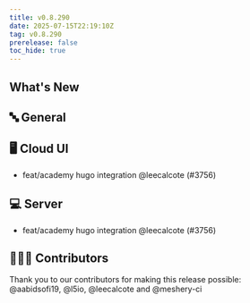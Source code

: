 ```yaml
---
title: v0.8.290
date: 2025-07-15T22:19:10Z
tag: v0.8.290
prerelease: false
toc_hide: true
---
```


## What's New
## 🔤 General
## 🖥 Cloud UI

- feat/academy hugo integration @leecalcote (#3756)

## 💻 Server

- feat/academy hugo integration @leecalcote (#3756)

## 👨🏽‍💻 Contributors

Thank you to our contributors for making this release possible:
@aabidsofi19, @l5io, @leecalcote and @meshery-ci

